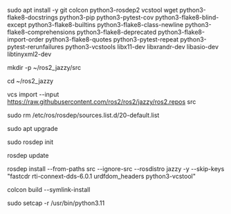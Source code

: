 sudo apt install -y git colcon python3-rosdep2 vcstool wget python3-flake8-docstrings python3-pip python3-pytest-cov python3-flake8-blind-except python3-flake8-builtins python3-flake8-class-newline python3-flake8-comprehensions python3-flake8-deprecated python3-flake8-import-order python3-flake8-quotes python3-pytest-repeat python3-pytest-rerunfailures python3-vcstools libx11-dev libxrandr-dev libasio-dev libtinyxml2-dev

mkdir -p ~/ros2_jazzy/src

cd ~/ros2_jazzy

vcs import --input https://raw.githubusercontent.com/ros2/ros2/jazzy/ros2.repos src

sudo rm /etc/ros/rosdep/sources.list.d/20-default.list

sudo apt upgrade

sudo rosdep init

rosdep update

rosdep install --from-paths src --ignore-src --rosdistro jazzy -y --skip-keys "fastcdr rti-connext-dds-6.0.1 urdfdom_headers python3-vcstool"

colcon build --symlink-install


sudo setcap -r /usr/bin/python3.11

